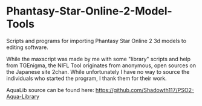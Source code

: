 # Phantasy-Star-Online-2-Model-Tools
Scripts and programs for importing Phantasy Star Online 2 3d models to editing software.

While the maxscript was made by me with some "library" scripts and help from TGEnigma, the NIFL Tool originates from anonymous, open sources on the Japanese site 2chan. While unfortunately I have no way to source the individuals who started the program, I thank them for their work.

AquaLib source can be found here: https://github.com/Shadowth117/PSO2-Aqua-Library
